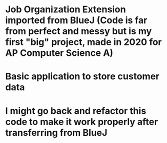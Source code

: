# Job Organization Extension imported from BlueJ (Code is far from perfect and messy  but is my first "big" project, made in 2020 for AP Computer Science A)
# Basic application to store customer data
# I might go back and refactor this code to make it work properly after transferring from BlueJ
